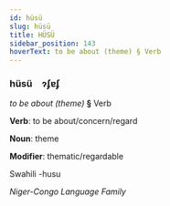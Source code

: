 ```yaml
---
id: hüsü
slug: hüsü
title: HÜSÜ
sidebar_position: 143
hoverText: to be about (theme) § Verb
---
```


### hüsü&emsp;<span kind="abugida">ɂʄɐʄ</span>

*to be about (theme)* **§** Verb

**Verb**: to be about/concern/regard

**Noun**: theme

**Modifier**: thematic/regardable

Swahili -husu 

*Niger-Congo Language Family*